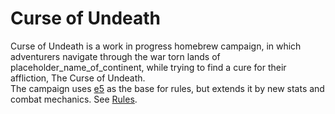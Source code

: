 # Curse of Undeath

Curse of Undeath is a work in progress homebrew campaign, in which adventurers navigate through the war torn lands of placeholder_name_of_continent,
while trying to find a cure for their affliction, The Curse of Undeath.  
The campaign uses [e5](https://5e.tools/) as the base for rules, but extends it by new stats and combat mechanics. See [Rules](Rules).